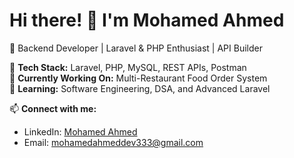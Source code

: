 # Hi there! 👋 I'm Mohamed Ahmed  
🚀 Backend Developer | Laravel & PHP Enthusiast | API Builder  

🔹 **Tech Stack:** Laravel, PHP, MySQL, REST APIs, Postman  
🔹 **Currently Working On:** Multi-Restaurant Food Order System  
🔹 **Learning:** Software Engineering, DSA, and Advanced Laravel  

📫 **Connect with me:**  
- LinkedIn: [Mohamed Ahmed](https://www.linkedin.com/in/mohamed-ahmed-354a572a3)  
- Email: mohamedahmeddev333@gmail.com  
